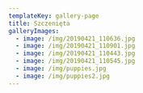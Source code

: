 ```yaml
---
templateKey: gallery-page
title: Szczenięta
galleryImages:
  - image: /img/20190421_110636.jpg
  - image: /img/20190421_110901.jpg
  - image: /img/20190421_110443.jpg
  - image: /img/20190421_110545.jpg
  - image: /img/puppies.jpg
  - image: /img/puppies2.jpg
---
```


